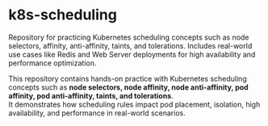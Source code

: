 # k8s-scheduling
Repository for practicing Kubernetes scheduling concepts such as node selectors, affinity, anti-affinity, taints, and tolerations. Includes real-world use cases like Redis and Web Server deployments for high availability and performance optimization.

This repository contains hands-on practice with Kubernetes scheduling concepts such as **node selectors, node affinity, node anti-affinity, pod affinity, pod anti-affinity, taints, and tolerations**.  
It demonstrates how scheduling rules impact pod placement, isolation, high availability, and performance in real-world scenarios.
